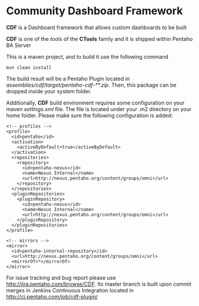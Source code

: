 # Community Dashboard Framework

**CDF** is a Dashboard framework that allows custom dashboards to be built

**CDF** is one of the _tools_ of the **CTools** family and it is shipped within Pentaho BA Server

This is a maven project, and to build it use the following command
```
mvn clean install
```
The build result will be a Pentaho Plugin located in *assemblies/cdf/target/pentaho-cdf-**.zip*. Then, this package can be dropped inside your system folder.

Additionally, **CDF** build environment requires some configuration on your maven *settings.xml* file.
The file is located under your .m2 directory on your home folder. Please make sure the following configuration is added:
```
<!-- profiles -->
<profile>
  <id>pentaho</id>
  <activation>
    <activeByDefault>true</activeByDefault>
  </activation>
  <repositories>
    <repository>
      <id>pentaho-nexus</id>
      <name>Nexus Internal</name>
      <url>http://nexus.pentaho.org/content/groups/omni</url>
    </repository>
  </repositories>
  <pluginRepositories>
    <pluginRepository>
      <id>pentaho-nexus</id>
      <name>Nexus Internal</name>
      <url>http://nexus.pentaho.org/content/groups/omni</url>
    </pluginRepository>
  </pluginRepositories>
</profile>

<!-- mirrors -->
<mirror>
  <id>pentaho-internal-repository</id>
  <url>http://nexus.pentaho.org/content/groups/omni</url>
  <mirrorOf>*</mirrorOf>
</mirror>
```

For issue tracking and bug report please use http://jira.pentaho.com/browse/CDF. Its master branch is built upon commit merges in Jenkins Continuous Integration located in http://ci.pentaho.com/job/cdf-plugin/
